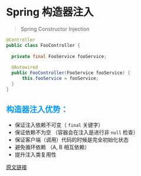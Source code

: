 
# Spring 构造器注入

> Spring Constructor Injection

```java
@Controller
public class FooController {
  
  private final FooService fooService;
  
  @Autowired
  public FooController(FooService fooService) {
      this.fooService = fooService;
  }
}
```

## <font color=#0099ff>构造器注入优势：</font>

- 保证注入依赖不可变（ `final` 关键字）
- 保证依赖不为空 （容器会在注入是进行非 `null` 检查）
- 保证客户端（调用）代码的时候是完全初始化状态
- 避免循环依赖 （A, B 相互依赖）
- 提升注入类复用性

[原文链接][link]

[link]: http://www.cnblogs.com/joemsu/p/7688307.html
